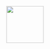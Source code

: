 <div id="header" align="center">
  <img src="[https://vk.com/doc409227225_521629972?hash=9VZbkkI6TaHznpUVzguckgK1OMEgbzV91rebzzkPLrw&dl=Dw5Zi51IwRd3w06TPTD1urTzSdQ6tTmoomDhbRRxyUc](https://vk.com/doc409227225_521629972?hash=9VZbkkI6TaHznpUVzguckgK1OMEgbzV91rebzzkPLrw&dl=Dw5Zi51IwRd3w06TPTD1urTzSdQ6tTmoomDhbRRxyUc&wnd=1&module=im&mp4=1)" width="100"/>
</div>
